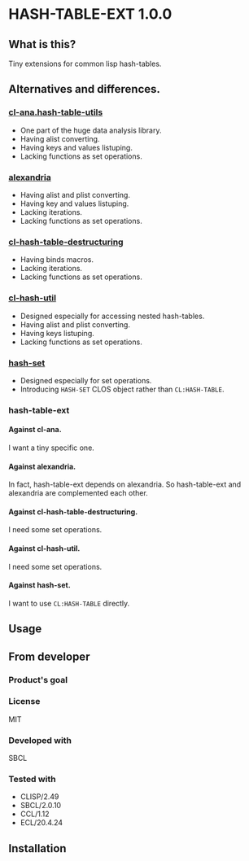 # HASH-TABLE-EXT 1.0.0
## What is this?
Tiny extensions for common lisp hash-tables.

## Alternatives and differences.

### [cl-ana.hash-table-utils](https://github.com/ghollisjr/cl-ana/tree/master/hash-table-utils)
* One part of the huge data analysis library.
* Having alist converting.
* Having keys and values listuping.
* Lacking functions as set operations.

### [alexandria](https://gitlab.common-lisp.net/alexandria/alexandria)
* Having alist and plist converting.
* Having key and values listuping.
* Lacking iterations.
* Lacking functions as set operations.

### [cl-hash-table-destructuring](https://github.com/rplacaman/cl-hash-table-destructuring)
* Having binds macros.
* Lacking iterations.
* Lacking functions as set operations.

### [cl-hash-util](https://github.com/orthecreedence/cl-hash-util)
* Designed especially for accessing nested hash-tables.
* Having alist and plist converting.
* Having keys listuping.
* Lacking functions as set operations.

### [hash-set](https://github.com/samebchase/hash-set/)
* Designed especially for set operations.
* Introducing `HASH-SET` CLOS object rather than `CL:HASH-TABLE`.

### hash-table-ext
#### Against cl-ana.
I want a tiny specific one.
#### Against alexandria.
In fact, hash-table-ext depends on alexandria.
So hash-table-ext and alexandria are complemented each other.
#### Against cl-hash-table-destructuring.
I need some set operations.
#### Against cl-hash-util.
I need some set operations.
#### Against hash-set.
I want to use `CL:HASH-TABLE` directly.

## Usage

## From developer

### Product's goal

### License
MIT

### Developed with
SBCL

### Tested with
* CLISP/2.49
* SBCL/2.0.10
* CCL/1.12
* ECL/20.4.24

## Installation

